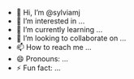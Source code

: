 - 👋 Hi, I’m @sylviamj
- 👀 I’m interested in ...
- 🌱 I’m currently learning ...
- 💞️ I’m looking to collaborate on ...
- 📫 How to reach me ...
- 😄 Pronouns: ...
- ⚡ Fun fact: ...

<!---
sylviamj/sylviamj is a ✨ special ✨ repository because its `README.md` (this file) appears on your GitHub profile.
You can click the Preview link to take a look at your changes.
--->
